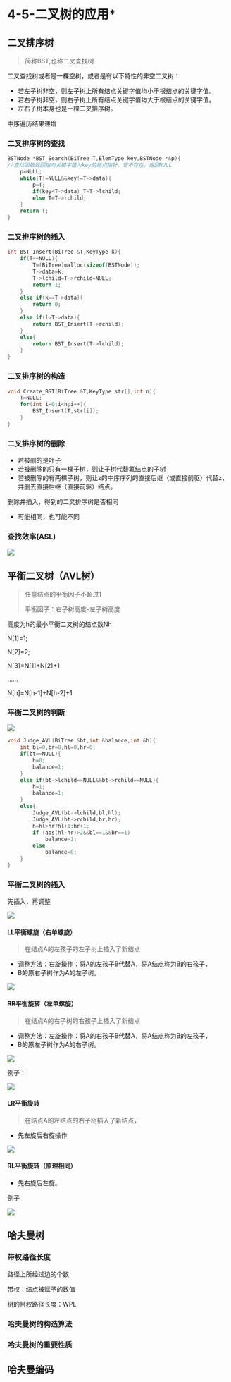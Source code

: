 # 4-5-二叉树的应用\*

## 二叉排序树

> 简称BST,也称二叉查找树

二叉查找树或者是一棵空树，或者是有以下特性的非空二叉树：

* 若左子树非空，则左子树上所有结点关键字值均小于根结点的关键字值。
* 若右子树非空，则右子树上所有结点关键字值均大于根结点的关键字值。
* 左右子树本身也是一棵二叉排序树。

中序遍历结果递增

### 二叉排序树的查找

```c
BSTNode *BST_Search(BiTree T,ElemType key,BSTNode *&p){
//查找函数返回指向关键字值为key的结点指针，若不存在，返回NULL
    p=NULL;
    while(T!=NULL&&key!=T->data){
        p=T;
        if(key<T->data) T=T->lchild;
        else T=T->rchild;
    }
    return T;
}
```

### 二叉排序树的插入

```c
int BST_Insert(BiTree &T,KeyType k){
    if(T==NULL){
        T=(BiTree)malloc(sizeof(BSTNode));
        T->data=k;
        T->lchild=T->rchild=NULL;
        return 1;
    }
    else if(k==T->data){
        return 0;
    }
    else if(l>T->data){
        return BST_Insert(T->rchild);
    }
    else{
        return BST_Insert(T->lchild);
    }
}
```

### 二叉排序树的构造

```c
void Create_BST(BiTree &T,KeyType str[],int n){
    T=NULL;
    for(int i=0;i<n;i++){
        BST_Insert(T,str[i]);
    }
}
```

### 二叉排序树的删除

* 若被删的是叶子
* 若被删除的只有一棵子树，则让子树代替氟结点的子树
* 若被删除的有两棵子树，则让z的中序序列的直接后继（或直接前驱）代替z，并删去直接后继（直接前驱）结点。



删除并插入，得到的二叉排序树是否相同

* 可能相同，也可能不同

### 查找效率\(ASL\)

![](../../.gitbook/assets/image%20%28172%29.png)

## 平衡二叉树（AVL树）

> 任意结点的平衡因子不超过1
>
> 平衡因子：右子树高度-左子树高度

高度为h的最小平衡二叉树的结点数Nh

N\[1\]=1;

N\[2\]=2;

N\[3\]=N\[1\]+N\[2\]+1

……

N\[h\]=N\[h-1\]+N\[h-2\]+1



### 平衡二叉树的判断

![](../../.gitbook/assets/image%20%28157%29.png)

```c
void Judge_AVL(BiTree &bt,int &balance,int &h){
    int bl=0,br=0,hl=0,hr=0;
    if(bt==NULL){
        h=0;
        balance=1;
    }
    else if(bt->lchild==NULL&&bt->rchild==NULL){
        h=1;
        balance=1;
    }
    else{
        Judge_AVL(bt->lchild,bl,hl);
        Judge_AVL(bt->rchild,br,hr);
        h=hl>hr?hl+1:hr+1;
        if (abs(hl-hr)>2&&bl==1&&br==1)
            balance=1;
        else
            balance=0;
    }
}
```

### 平衡二叉树的插入

先插入，再调整

![](../../.gitbook/assets/image%20%2835%29.png)

#### LL平衡螺旋（右单螺旋）

> 在结点A的左孩子的左子树上插入了新结点

* 调整方法：右旋操作：将A的左孩子B代替A，将A结点称为B的右孩子，
* B的原右子树作为A的左子树。

![](../../.gitbook/assets/image%20%2869%29.png)

#### 

#### RR平衡旋转（左单螺旋）

> 在结点A的右子树的右孩子上插入了新结点

* 调整方法：左旋操作：将A的右孩子B代替A，将A结点称为B的左孩子，
* B的原左子树作为A的右子树。

![](../../.gitbook/assets/image%20%2824%29.png)

例子：

![](../../.gitbook/assets/image%20%2894%29.png)

#### LR平衡旋转

> 在结点A的左结点的右子树插入了新结点，

* 先左旋后右旋操作

![](../../.gitbook/assets/image%20%28154%29.png)

#### RL平衡旋转（原理相同）

* 先右旋后左旋。

例子

![](../../.gitbook/assets/image%20%28116%29.png)



## 哈夫曼树

### 带权路径长度

路径上所经过边的个数

带权：结点被赋予的数值

树的带权路径长度：WPL

### 哈夫曼树的构造算法

### 哈夫曼树的重要性质

## 哈夫曼编码

